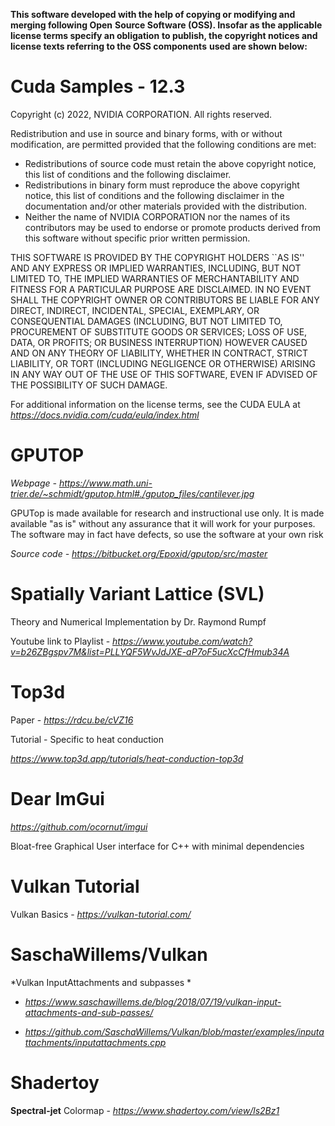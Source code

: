 **This software developed with the help of copying or modifying and merging following Open**
**Source Software (OSS). Insofar as the applicable license terms specify an obligation**
**to publish, the copyright notices and license texts referring to the OSS components**
**used are shown below:**


# Cuda Samples - 12.3

Copyright (c) 2022, NVIDIA CORPORATION. All rights reserved.

Redistribution and use in source and binary forms, with or without
modification, are permitted provided that the following conditions
are met:
 * Redistributions of source code must retain the above copyright
   notice, this list of conditions and the following disclaimer.
 * Redistributions in binary form must reproduce the above copyright
   notice, this list of conditions and the following disclaimer in the
   documentation and/or other materials provided with the distribution.
 * Neither the name of NVIDIA CORPORATION nor the names of its
   contributors may be used to endorse or promote products derived
   from this software without specific prior written permission.

THIS SOFTWARE IS PROVIDED BY THE COPYRIGHT HOLDERS ``AS IS'' AND ANY
EXPRESS OR IMPLIED WARRANTIES, INCLUDING, BUT NOT LIMITED TO, THE
IMPLIED WARRANTIES OF MERCHANTABILITY AND FITNESS FOR A PARTICULAR
PURPOSE ARE DISCLAIMED.  IN NO EVENT SHALL THE COPYRIGHT OWNER OR
CONTRIBUTORS BE LIABLE FOR ANY DIRECT, INDIRECT, INCIDENTAL, SPECIAL,
EXEMPLARY, OR CONSEQUENTIAL DAMAGES (INCLUDING, BUT NOT LIMITED TO,
PROCUREMENT OF SUBSTITUTE GOODS OR SERVICES; LOSS OF USE, DATA, OR
PROFITS; OR BUSINESS INTERRUPTION) HOWEVER CAUSED AND ON ANY THEORY
OF LIABILITY, WHETHER IN CONTRACT, STRICT LIABILITY, OR TORT
(INCLUDING NEGLIGENCE OR OTHERWISE) ARISING IN ANY WAY OUT OF THE USE
OF THIS SOFTWARE, EVEN IF ADVISED OF THE POSSIBILITY OF SUCH DAMAGE.

For additional information on the license terms, see the CUDA EULA at
*https://docs.nvidia.com/cuda/eula/index.html*



# GPUTOP

*Webpage - https://www.math.uni-trier.de/~schmidt/gputop.html#./gputop_files/cantilever.jpg*

GPUTop is made available for research and instructional use only. It is made available 
"as is" without any assurance that it will work for your purposes. The software may in 
fact have defects, so use the software at your own risk

*Source code - https://bitbucket.org/Epoxid/gputop/src/master*

# Spatially Variant Lattice (SVL)


Theory and Numerical Implementation by Dr. Raymond Rumpf

Youtube link to Playlist - *https://www.youtube.com/watch?v=b26ZBgspv7M&list=PLLYQF5WvJdJXE-aP7oF5ucXcCfHmub34A*


# Top3d

Paper - *https://rdcu.be/cVZ16*

Tutorial - Specific to heat conduction

*https://www.top3d.app/tutorials/heat-conduction-top3d*




# Dear ImGui

*https://github.com/ocornut/imgui*

Bloat-free Graphical User interface for C++ with minimal dependencies


# Vulkan Tutorial

Vulkan Basics  - *https://vulkan-tutorial.com/*


# SaschaWillems/Vulkan

*Vulkan InputAttachments and subpasses *

  * *https://www.saschawillems.de/blog/2018/07/19/vulkan-input-attachments-and-sub-passes/*

  * *https://github.com/SaschaWillems/Vulkan/blob/master/examples/inputattachments/inputattachments.cpp*



# Shadertoy

**Spectral-jet** Colormap - *https://www.shadertoy.com/view/ls2Bz1*









